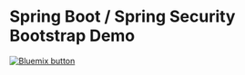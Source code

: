 <h1>Spring Boot / Spring Security Bootstrap Demo</h1>

<a href="https://bluemix.net/deploy?repository=https://github.com/papicella/SpringBootSecurityBootstrap" 
target="_blank"><img src="http://bluemix.net/deploy/button.png" alt="Bluemix button" /></a>
